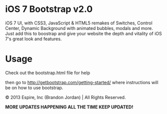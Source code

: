 iOS 7 Bootstrap v2.0
==============

iOS 7 UI, with CSS3, JavaScript & HTML5 remakes of Switches, Control Center, Dynamic Background with animated bubbles, modals and more.
Just add this to boostrap and give your website the depth and vitality of iOS 7's great look and features.

Usage
==============

Check out the bootstrap.html file for help

then go to http://getbootstrap.com/getting-started/ where instructions will be on how to use bootstrap.

&copy; 2013 Espire, Inc (Brandon Jordan) | All Rights Reserved.

<b>MORE UPDATES HAPPENING ALL THE TIME KEEP UPDATED!</b>
